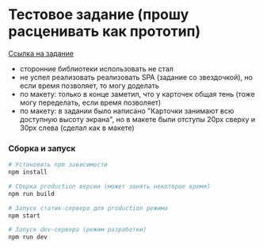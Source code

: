 # Тестовое задание (прошу расценивать как прототип)

[Ссылка на задание](https://github.com/Chaptykov/testTask)

- сторонние библиотеки использовать не стал
- не успел реализовать реализовать SPA (задание со звездочкой), но если время позволяет, то могу доделать
- по макету: только в конце заметил, что у карточек общая тень (тоже могу переделать, если время позволяет)
- по макету: в задании было написано "Карточки занимают всю доступную высоту экрана", но в макете были отступы 20px сверху и 30px слева (сделал как в макете)

### Cборка и запуск

```bash
# Установить npm зависимости
npm install
```

```bash
# Сборка production версии (может занять некоторое время)
npm run build

# Запуск статик-сервера для production режима
npm start

# Запуск dev-сервера (режим разработки)
npm run dev

```